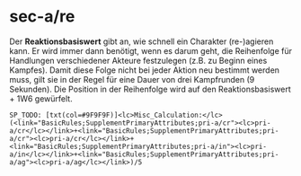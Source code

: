 # sec-a/re

Der **Reaktionsbasiswert** gibt an, wie schnell ein Charakter (re-)agieren kann. Er wird immer dann benötigt, wenn es darum geht, die Reihenfolge für Handlungen verschiedener Akteure festzulegen (z.B. zu Beginn eines Kampfes). Damit diese Folge nicht bei jeder Aktion neu bestimmt werden muss, gilt sie in der Regel für eine Dauer von drei Kampfrunden (9 Sekunden). Die Position in der Reihenfolge wird auf den Reaktionsbasiswert + 1W6 gewürfelt.

`SP_TODO: [txt(col=#9F9F9F)]<lc>Misc_Calculation:</lc> (<link="BasicRules;SupplementPrimaryAttributes;pri-a/cr"><lc>pri-a/cr</lc></link>+<link="BasicRules;SupplementPrimaryAttributes;pri-a/cr"><lc>pri-a/cr</lc></link>+<link="BasicRules;SupplementPrimaryAttributes;pri-a/in"><lc>pri-a/in</lc></link>+<link="BasicRules;SupplementPrimaryAttributes;pri-a/ag"><lc>pri-a/ag</lc></link>)/5`